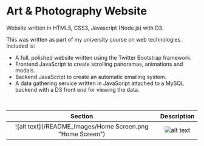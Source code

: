 # Art & Photography Website

Website written in HTML5, CSS3, Javascript (Node.js) with D3.

This was written as part of my university course on web technologies. Included is:

- A full, polished website written using the Twitter Bootstrap framework.
- Frontend JavaScript to create scrolling panoramas, animations and modals.
- Backend JavaScript to create an automatic emailing system.
- A data gathering service written in JavaScript attached to a MySQL backend with a D3 front end for viewing the data.

<br />

Section                    | Description 
:-------------------------:|:-----------:
![alt text](/README_Images/Home Screen.png  "Home Screen")  | ![alt text](/README_Images/Login_Screen.png "Home_Screen")

